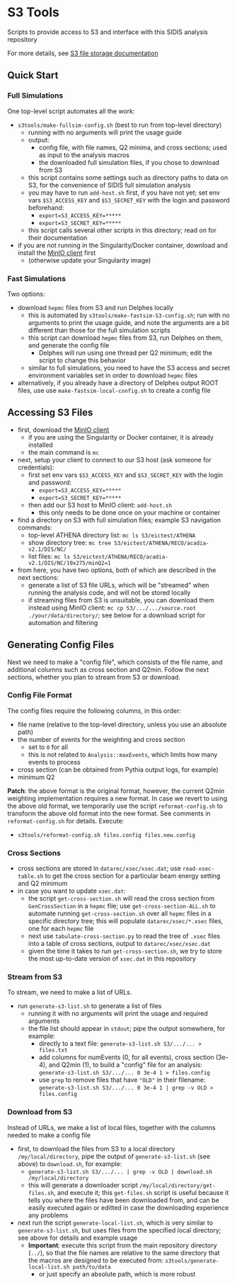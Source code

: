 # S3 Tools

Scripts to provide access to S3 and interface with this SIDIS analysis
repository

For more details, see [S3 file storage documentation](https://doc.athena-eic.org/en/latest/howto/s3_file_storage.html)

## Quick Start

### Full Simulations
One top-level script automates all the work:
- `s3tools/make-fullsim-config.sh` (best to run from top-level directory)
  - running with no arguments will print the usage guide
  - output:
    - config file, with file names, Q2 minima, and cross sections; used as
      input to the analysis macros
    - the downloaded full simulation files, if you chose to download from S3
  - this script contains some settings such as directory paths to data on S3,
    for the convenience of SIDIS full simulation analysis
  - you may have to run `add-host.sh` first, if you have not yet; set env vars
    `$S3_ACCESS_KEY` and `$S3_SECRET_KEY` with the login and password beforehand:
    - `export=S3_ACCESS_KEY=*****`
    - `export=S3_SECRET_KEY=*****`
  - this script calls several other scripts in this directory; read on for their
    documentation
- if you are not running in the Singularity/Docker container, download and install
  the [MinIO client](https://docs.min.io/docs/minio-client-complete-guide) first
  - (otherwise update your Singularity image)

### Fast Simulations
Two options:
- download `hepmc` files from S3 and run Delphes locally
  - this is automated by `s3tools/make-fastsim-S3-config.sh`; run with no
    arguments to print the usage guide, and note the arguments are a bit
    different than those for the full simulation scripts
  - this script can download `hepmc` files from S3, run Delphes on them, and
    generate the config file
    - Delphes will run using one thread per Q2 minimum; edit the script
      to change this behavior
  - similar to full simulations, you need to have the S3 access and secret
    environment variables set in order to download `hepmc` files
- alternatively, if you already have a directory of Delphes output ROOT files,
  use use `make-fastsim-local-config.sh` to create a config file

## Accessing S3 Files
- first, download the [MinIO client](https://docs.min.io/docs/minio-client-complete-guide)
  - if you are using the Singularity or Docker container, it is already installed
  - the main command is `mc`
- next, setup your client to connect to our S3 host (ask someone for credentials):
  - first set env vars `$S3_ACCESS_KEY` and `$S3_SECRET_KEY` with the login and password:
    - `export=S3_ACCESS_KEY=*****`
    - `export=S3_SECRET_KEY=*****`
  - then add our S3 host to MinIO client: `add-host.sh`
    - this only needs to be done once on your machine or container
- find a directory on S3 with full simulation files; example S3 navigation commands:
  - top-level ATHENA directory list: `mc ls S3/eictest/ATHENA`
  - show directory tree: `mc tree S3/eictest/ATHENA/RECO/acadia-v2.1/DIS/NC/`
  - list files: `mc ls S3/eictest/ATHENA/RECO/acadia-v2.1/DIS/NC/10x275/minQ2=1`
- from here, you have two options, both of which are described in the next sections:
  - generate a list of S3 file URLs, which will be "streamed" when running
    the analysis code, and will not be stored locally
  - if streaming files from S3 is unsuitable, you can download them instead
    using MinIO client: `mc cp S3/.../.../source.root ./your/data/directory/`;
    see below for a download script for automation and filtering

## Generating Config Files
Next we need to make a "config file", which consists of the file name, and
additional columns such as cross section and Q2min. Follow the next sections,
whether you plan to stream from S3 or download.

### Config File Format
The config files require the following columns, in this order:
- file name (relative to the top-level directory, unless you use an absolute
  path)
- the number of events for the weighting and cross section
  - set to `0` for all
  - this is not related to `Analysis::maxEvents`, which limits how
    many events to process
- cross section (can be obtained from Pythia output logs, for example)
- minimum Q2

**Patch**: the above format is the original format, however, the current Q2min
weighting implementation requires a new format. In case we revert to using the
above old format, we temporarily use the script `reformat-config.sh` to
transform the above old format into the new format. See comments in
`reformat-config.sh` for details. Execute:
  - `s3tools/reformat-config.sh files.config files.new.config`

### Cross Sections
- cross sections are stored in `datarec/xsec/xsec.dat`; use `read-xsec-table.sh`
  to get the cross section for a particular beam energy setting and Q2 minimum
- in case you want to update `xsec.dat`:
  - the script `get-cross-section.sh` will read the cross section from
    `GenCrossSection` in a `hepmc` file; use `get-cross-section-ALL.sh` to
    automate running `get-cross-section.sh` over all `hepmc` files in a specific
    directory tree; this will populate `datarec/xsec/*.xsec` files, one for each
    `hepmc` file
  - next use `tabulate-cross-section.py` to read the tree of `.xsec` files into
    a table of cross sections, output to `datarec/xsec/xsec.dat`
  - given the time it takes to run `get-cross-section.sh`, we try to store the
    most up-to-date version of `xsec.dat` in this repository

### Stream from S3
To stream, we need to make a list of URLs.
- run `generate-s3-list.sh` to generate a list of files
  - running it with no arguments will print the usage and required arguments
  - the file list should appear in `stdout`; pipe the output somewhere, for example:
    - directly to a text file:
      `generate-s3-list.sh S3/.../... > files.txt`
    - add columns for numEvents (0, for all events), cross section (3e-4), and
      Q2min (1), to build a "config" file for an analysis:
      `generate-s3-list.sh S3/.../... 0 3e-4 1 > files.config`
    - use `grep` to remove files that have `"OLD"` in their filename:
      `generate-s3-list.sh S3/.../... 0 3e-4 1 | grep -v OLD > files.config`

### Download from S3
Instead of URLs, we make a list of local files, together with the columns needed to
make a config file
- first, to download the files from S3 to a local directory
  `/my/local/directory`, pipe the output of `generate-s3-list.sh` (see above)
  to `download.sh`, for example:
  - `generate-s3-list.sh S3/.../... | grep -v OLD | download.sh /my/local/directory`
  - this will generate a downloader script `/my/local/directory/get-files.sh`,
    and execute it; this `get-files.sh` script is useful because it tells you
    where the files have been downloaded from, and can be easily executed again
    or editted in case the downloading experience any problems
- next run the script `generate-local-list.sh`, which is very similar to
  `generate-s3-list.sh`, but uses files from the specified local directory; see
  above for details and example usage
  - **Important**: execute this script from the main repository directory
    (`../`), so that the file names are relative to the same directory that the
    macros are designed to be executed from:
    `s3tools/generate-local-list.sh path/to/data`
    - or just specify an absolute path, which is more robust
